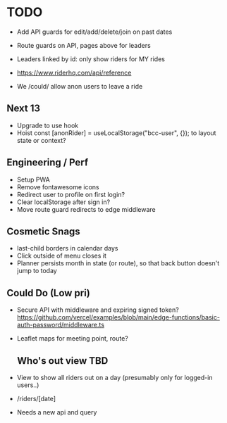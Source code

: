 # TODO

- Add API guards for edit/add/delete/join on past dates
- Route guards on API, pages above for leaders

- Leaders linked by id: only show riders for MY rides
- https://www.riderhq.com/api/reference
- We /could/ allow anon users to leave a ride

## Next 13

- Upgrade to use hook
- Hoist const [anonRider] = useLocalStorage<AnonymousUser>("bcc-user", {}); to layout state or context?

## Engineering / Perf

- Setup PWA
- Remove fontawesome icons
- Redirect user to profile on first login?
- Clear localStorage after sign in?
- Move route guard redirects to edge middleware

## Cosmetic Snags

- last-child borders in calendar days
- Click outside of menu closes it
- Planner persists month in state (or route), so that back button doesn't jump to today

## Could Do (Low pri)

- Secure API with middleware and expiring signed token?
  https://github.com/vercel/examples/blob/main/edge-functions/basic-auth-password/middleware.ts
- Leaflet maps for meeting point, route?

  ## Who's out view TBD

- View to show all riders out on a day (presumably only for logged-in users..)
- /riders/[date]
- Needs a new api and query
